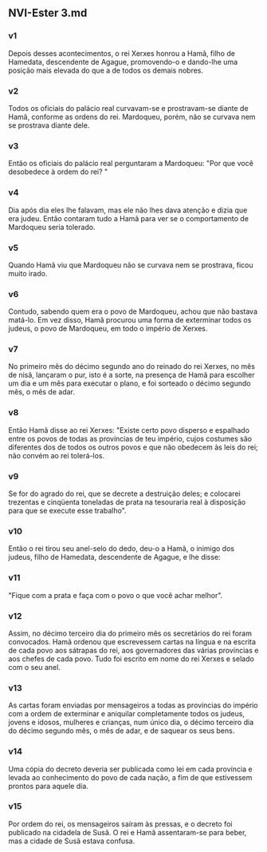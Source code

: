 ## NVI-Ester 3.md
### v1
 Depois desses acontecimentos, o rei Xerxes honrou a Hamã, filho de Hamedata, descendente de Agague, promovendo-o e dando-lhe uma posição mais elevada do que a de todos os demais nobres.
### v2
 Todos os oficiais do palácio real curvavam-se e prostravam-se diante de Hamã, conforme as ordens do rei. Mardoqueu, porém, não se curvava nem se prostrava diante dele.
### v3
 Então os oficiais do palácio real perguntaram a Mardoqueu: "Por que você desobedece à ordem do rei? "
### v4
 Dia após dia eles lhe falavam, mas ele não lhes dava atenção e dizia que era judeu. Então contaram tudo a Hamã para ver se o comportamento de Mardoqueu seria tolerado.
### v5
 Quando Hamã viu que Mardoqueu não se curvava nem se prostrava, ficou muito irado.
### v6
 Contudo, sabendo quem era o povo de Mardoqueu, achou que não bastava matá-lo. Em vez disso, Hamã procurou uma forma de exterminar todos os judeus, o povo de Mardoqueu, em todo o império de Xerxes.
### v7
 No primeiro mês do décimo segundo ano do reinado do rei Xerxes, no mês de nisã, lançaram o pur, isto é a sorte, na presença de Hamã para escolher um dia e um mês para executar o plano, e foi sorteado o décimo segundo mês, o mês de adar.
### v8
 Então Hamã disse ao rei Xerxes: "Existe certo povo disperso e espalhado entre os povos de todas as províncias de teu império, cujos costumes são diferentes dos de todos os outros povos e que não obedecem às leis do rei; não convém ao rei tolerá-los.
### v9
 Se for do agrado do rei, que se decrete a destruição deles; e colocarei trezentas e cinqüenta toneladas de prata na tesouraria real à disposição para que se execute esse trabalho".
### v10
 Então o rei tirou seu anel-selo do dedo, deu-o a Hamã, o inimigo dos judeus, filho de Hamedata, descendente de Agague, e lhe disse:
### v11
 "Fique com a prata e faça com o povo o que você achar melhor".
### v12
 Assim, no décimo terceiro dia do primeiro mês os secretários do rei foram convocados. Hamã ordenou que escrevessem cartas na língua e na escrita de cada povo aos sátrapas do rei, aos governadores das várias províncias e aos chefes de cada povo. Tudo foi escrito em nome do rei Xerxes e selado com o seu anel.
### v13
 As cartas foram enviadas por mensageiros a todas as províncias do império com a ordem de exterminar e aniquilar completamente todos os judeus, jovens e idosos, mulheres e crianças, num único dia, o décimo terceiro dia do décimo segundo mês, o mês de adar, e de saquear os seus bens.
### v14
 Uma cópia do decreto deveria ser publicada como lei em cada província e levada ao conhecimento do povo de cada nação, a fim de que estivessem prontos para aquele dia.
### v15
 Por ordem do rei, os mensageiros saíram às pressas, e o decreto foi publicado na cidadela de Susã. O rei e Hamã assentaram-se para beber, mas a cidade de Susã estava confusa.

